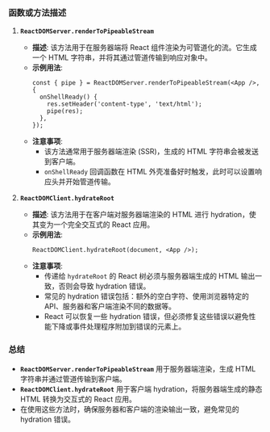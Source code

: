 ### 函数或方法描述

1. **`ReactDOMServer.renderToPipeableStream`**
   - **描述**: 该方法用于在服务器端将 React 组件渲染为可管道化的流。它生成一个 HTML 字符串，并将其通过管道传输到响应对象中。
   - **示例用法**:
     ```tsx
     const { pipe } = ReactDOMServer.renderToPipeableStream(<App />, {
       onShellReady() {
         res.setHeader('content-type', 'text/html');
         pipe(res);
       },
     });
     ```
   - **注意事项**:
     - 该方法通常用于服务器端渲染 (SSR)，生成的 HTML 字符串会被发送到客户端。
     - `onShellReady` 回调函数在 HTML 外壳准备好时触发，此时可以设置响应头并开始管道传输。

2. **`ReactDOMClient.hydrateRoot`**
   - **描述**: 该方法用于在客户端对服务器端渲染的 HTML 进行 hydration，使其变为一个完全交互式的 React 应用。
   - **示例用法**:
     ```tsx
     ReactDOMClient.hydrateRoot(document, <App />);
     ```
   - **注意事项**:
     - 传递给 `hydrateRoot` 的 React 树必须与服务器端生成的 HTML 输出一致，否则会导致 hydration 错误。
     - 常见的 hydration 错误包括：额外的空白字符、使用浏览器特定的 API、服务器和客户端渲染不同的数据等。
     - React 可以恢复一些 hydration 错误，但必须修复这些错误以避免性能下降或事件处理程序附加到错误的元素上。

### 总结

- **`ReactDOMServer.renderToPipeableStream`** 用于服务器端渲染，生成 HTML 字符串并通过管道传输到客户端。
- **`ReactDOMClient.hydrateRoot`** 用于客户端 hydration，将服务器端生成的静态 HTML 转换为交互式的 React 应用。
- 在使用这些方法时，确保服务器和客户端的渲染输出一致，避免常见的 hydration 错误。